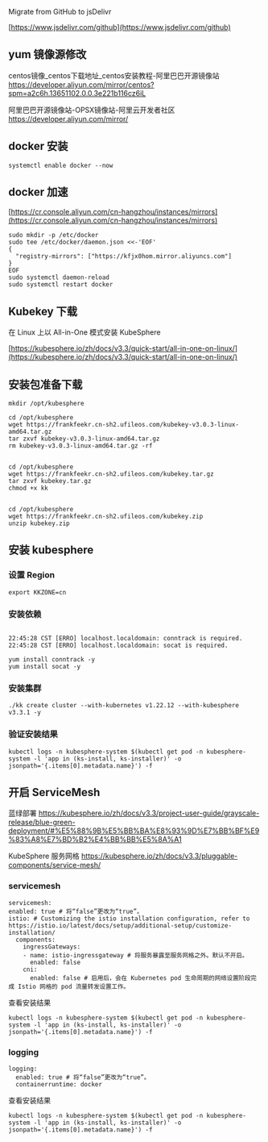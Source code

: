 Migrate from GitHub to jsDelivr

[https://www.jsdelivr.com/github](https://www.jsdelivr.com/github)



## yum 镜像源修改

centos镜像_centos下载地址_centos安装教程-阿里巴巴开源镜像站
https://developer.aliyun.com/mirror/centos?spm=a2c6h.13651102.0.0.3e221b116cz6iL

阿里巴巴开源镜像站-OPSX镜像站-阿里云开发者社区
https://developer.aliyun.com/mirror/





## docker 安装

```shell
systemctl enable docker --now
```



## docker 加速

[https://cr.console.aliyun.com/cn-hangzhou/instances/mirrors](https://cr.console.aliyun.com/cn-hangzhou/instances/mirrors)

```shell
sudo mkdir -p /etc/docker
sudo tee /etc/docker/daemon.json <<-'EOF'
{
  "registry-mirrors": ["https://kfjx0hom.mirror.aliyuncs.com"]
}
EOF
sudo systemctl daemon-reload
sudo systemctl restart docker
```



## Kubekey 下载

在 Linux 上以 All-in-One 模式安装 KubeSphere

[https://kubesphere.io/zh/docs/v3.3/quick-start/all-in-one-on-linux/](https://kubesphere.io/zh/docs/v3.3/quick-start/all-in-one-on-linux/)




## 安装包准备下载

```shell
mkdir /opt/kubesphere

cd /opt/kubesphere
wget https://frankfeekr.cn-sh2.ufileos.com/kubekey-v3.0.3-linux-amd64.tar.gz
tar zxvf kubekey-v3.0.3-linux-amd64.tar.gz
rm kubekey-v3.0.3-linux-amd64.tar.gz -rf


cd /opt/kubesphere
wget https://frankfeekr.cn-sh2.ufileos.com/kubekey.tar.gz
tar zxvf kubekey.tar.gz
chmod +x kk


cd /opt/kubesphere
wget https://frankfeekr.cn-sh2.ufileos.com/kubekey.zip
unzip kubekey.zip
```

## 安装 kubesphere

### 设置 Region

```
export KKZONE=cn
```

### 安装依赖

```

22:45:28 CST [ERRO] localhost.localdomain: conntrack is required.
22:45:28 CST [ERRO] localhost.localdomain: socat is required.

yum install conntrack -y
yum install socat -y
```



### 安装集群

```shell
./kk create cluster --with-kubernetes v1.22.12 --with-kubesphere v3.3.1 -y
```

### 验证安装结果

```shell
kubectl logs -n kubesphere-system $(kubectl get pod -n kubesphere-system -l 'app in (ks-install, ks-installer)' -o jsonpath='{.items[0].metadata.name}') -f
```



## 开启 ServiceMesh

蓝绿部署
https://kubesphere.io/zh/docs/v3.3/project-user-guide/grayscale-release/blue-green-deployment/#%E5%88%9B%E5%BB%BA%E8%93%9D%E7%BB%BF%E9%83%A8%E7%BD%B2%E4%BB%BB%E5%8A%A1



KubeSphere 服务网格
https://kubesphere.io/zh/docs/v3.3/pluggable-components/service-mesh/



### servicemesh

```shell
servicemesh:
enabled: true # 将“false”更改为“true”。
istio: # Customizing the istio installation configuration, refer to https://istio.io/latest/docs/setup/additional-setup/customize-installation/
  components:
    ingressGateways:
    - name: istio-ingressgateway # 将服务暴露至服务网格之外。默认不开启。
      enabled: false
    cni:
      enabled: false # 启用后，会在 Kubernetes pod 生命周期的网络设置阶段完成 Istio 网格的 pod 流量转发设置工作。
```

查看安装结果

```shell
kubectl logs -n kubesphere-system $(kubectl get pod -n kubesphere-system -l 'app in (ks-install, ks-installer)' -o jsonpath='{.items[0].metadata.name}') -f
```



### logging

```shell
logging:
  enabled: true # 将“false”更改为“true”。
  containerruntime: docker
```

查看安装结果

```shell
kubectl logs -n kubesphere-system $(kubectl get pod -n kubesphere-system -l 'app in (ks-install, ks-installer)' -o jsonpath='{.items[0].metadata.name}') -f
```



